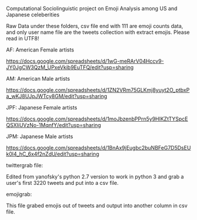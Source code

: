 Computational Sociolinguistic project on Emoji Analysis among US and Japanese celeberities

Raw Data under these folders, csv file end with 111 are emoji counts data, and only user name file are the tweets collection with extract emojis. Please read in UTF8!

AF: American Female artists

https://docs.google.com/spreadsheets/d/1wG-meRArV04Hccv9-JY0JgCW3QzM_UPxeVkib9EuTFQ/edit?usp=sharing

AM: American Male artists

https://docs.google.com/spreadsheets/d/1ZN2VRm75GLKmj8yuyt2O_ptbxPa_wKJ8UJpJWTcy8GM/edit?usp=sharing

JPF: Japanese Female artists

https://docs.google.com/spreadsheets/d/1moJbzenbPPrn5y9HlKZtTYSpcEQSXliUVzNo-1MqnfY/edit?usp=sharing

JPM: Japanese Male artists

https://docs.google.com/spreadsheets/d/1BnAx9jEugbc2buNBFeG7D5DsEUk0l4_hC_6x4f2nZdU/edit?usp=sharing

twittergrab file: 

Edited from yanofsky's python 2.7 version to work in python 3 and grab a user's first 3220 tweets and put into a csv file.

emojigrab:

This file grabed emojis out of tweets and output into another column in csv file.
